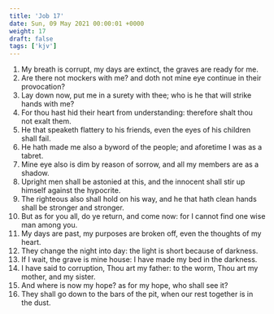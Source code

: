 ```yaml
---
title: 'Job 17'
date: Sun, 09 May 2021 00:00:01 +0000
weight: 17
draft: false
tags: ['kjv'] 
---
```


1. My breath is corrupt, my days are extinct, the graves are ready for me.
2. Are there not mockers with me? and doth not mine eye continue in their provocation?
3. Lay down now, put me in a surety with thee; who is he that will strike hands with me?
4. For thou hast hid their heart from understanding: therefore shalt thou not exalt them.
5. He that speaketh flattery to his friends, even the eyes of his children shall fail.
6. He hath made me also a byword of the people; and aforetime I was as a tabret.
7. Mine eye also is dim by reason of sorrow, and all my members are as a shadow.
8. Upright men shall be astonied at this, and the innocent shall stir up himself against the hypocrite.
9. The righteous also shall hold on his way, and he that hath clean hands shall be stronger and stronger.
10. But as for you all, do ye return, and come now: for I cannot find one wise man among you.
11. My days are past, my purposes are broken off, even the thoughts of my heart.
12. They change the night into day: the light is short because of darkness.
13. If I wait, the grave is mine house: I have made my bed in the darkness.
14. I have said to corruption, Thou art my father: to the worm, Thou art my mother, and my sister.
15. And where is now my hope? as for my hope, who shall see it?
16. They shall go down to the bars of the pit, when our rest together is in the dust.
